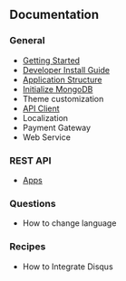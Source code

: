 ## Documentation

### General
* [Getting Started](./getting-started.md)
* [Developer Install Guide](./developer.md)
* [Application Structure](./structure.md)
* [Initialize MongoDB](./initialize-mongodb.md)
* Theme customization
* [API Client](https://github.com/cezerin/client)
* Localization
* Payment Gateway
* Web Service

### REST API
* [Apps](./apps.md)

### Questions

* How to change language

### Recipes

* How to Integrate Disqus
<!-- * [How to Integrate Disqus](./recipes/how-to-integrate-disqus.md) -->
